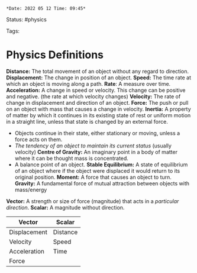 	*Date: 2022 05 12 Time: 09:45*

Status: #physics

Tags: 

# Physics Definitions

**Distance:** The total movement of an object without any regard to direction.
**Displacement:** The change in position of an object.
**Speed:** The time rate at which an object is moving along a path.
**Rate**: A measure over time.
**Acceleration:** A change in speed or velocity. This change can be positive and negative. (the rate at which velocity changes)
**Velocity:** The rate of change in displacement and direction of an object.
**Force:** The push or pull on an object with mass that causes a change in velocity.
**Inertia:** A property of matter by which it continues in its existing state of rest or uniform motion in a straight line, unless that state is changed by an external force.
- Objects continue in their state, either stationary or moving, unless a force acts on them. 
- *The tendency of an object to maintain its current status* (usually velocity)
**Centre of Gravity:** An imaginary point in a body of matter where it can be thought mass is concentrated.
- A balance point of an object.
**Stable Equilibrium:** A state of equilibrium of an object where if the object were displaced it would return to its original position.
**Moment:** A force that causes an object to turn.
**Gravity:** A fundamental force of mutual attraction between objects with mass/energy

**Vector:** A strength or size of force (magnitude) that acts in a *particular direction*.
**Scalar:** A magnitude without direction.

| Vector       | Scalar   |
| ------------ | -------- |
| Displacement | Distance |
| Velocity     | Speed    |
| Acceleration | Time     |
| Force             |          |
